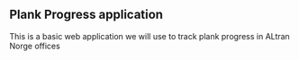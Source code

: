 ## Plank Progress application

This is a basic web application we will use to track plank progress in ALtran Norge offices
